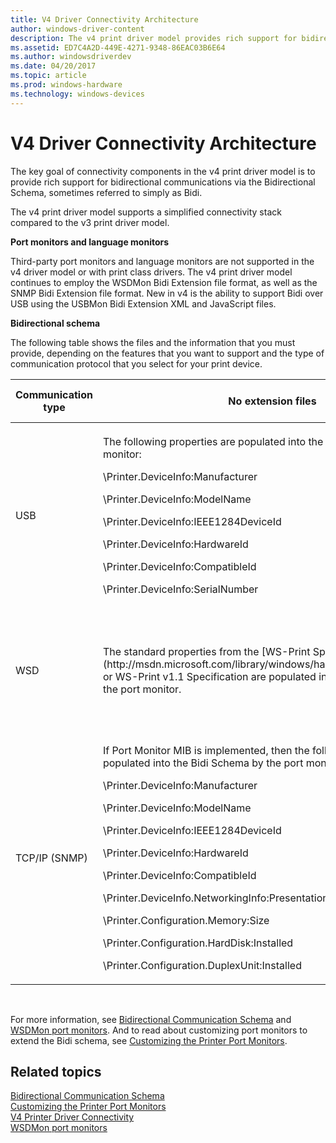 ```yaml
---
title: V4 Driver Connectivity Architecture
author: windows-driver-content
description: The v4 print driver model provides rich support for bidirectional communications via the Bidirectional Schema, referred to simply as Bidi.
ms.assetid: ED7C4A2D-449E-4271-9348-86EAC03B6E64
ms.author: windowsdriverdev
ms.date: 04/20/2017
ms.topic: article
ms.prod: windows-hardware
ms.technology: windows-devices
---
```


# V4 Driver Connectivity Architecture


The key goal of connectivity components in the v4 print driver model is to provide rich support for bidirectional communications via the Bidirectional Schema, sometimes referred to simply as Bidi.

The v4 print driver model supports a simplified connectivity stack compared to the v3 print driver model.

**Port monitors and language monitors**

Third-party port monitors and language monitors are not supported in the v4 driver model or with print class drivers. The v4 print driver model continues to employ the WSDMon Bidi Extension file format, as well as the SNMP Bidi Extension file format. New in v4 is the ability to support Bidi over USB using the USBMon Bidi Extension XML and JavaScript files.

**Bidirectional schema**

The following table shows the files and the information that you must provide, depending on the features that you want to support and the type of communication protocol that you select for your print device.

<table>
<colgroup>
<col width="25%" />
<col width="25%" />
<col width="25%" />
<col width="25%" />
</colgroup>
<thead>
<tr class="header">
<th>Communication type</th>
<th>No extension files</th>
<th>Bidi extension files</th>
<th>Enhanced auto configuration</th>
</tr>
</thead>
<tbody>
<tr class="odd">
<td>USB</td>
<td><p>The following properties are populated into the Bidi Schema by the port monitor:</p>
<p>\Printer.DeviceInfo:Manufacturer</p>
<p>\Printer.DeviceInfo:ModelName</p>
<p>\Printer.DeviceInfo:IEEE1284DeviceId</p>
<p>\Printer.DeviceInfo:HardwareId</p>
<p>\Printer.DeviceInfo:CompatibleId</p>
<p>\Printer.DeviceInfo:SerialNumber</p></td>
<td><p>You must provide the following files:</p>
- XML Bidi extension file
- JavaScript Bidi extension file</td>
<td>Print device must support this feature and you must provide Bidi extension files.</td>
</tr>
<tr class="even">
<td>WSD</td>
<td>The standard properties from the [WS-Print Specification](http://msdn.microsoft.com/library/windows/hardware/gg463146.aspx) or WS-Print v1.1 Specification are populated into the Bidi Schema by the port monitor.</td>
<td><p>You must provide the following file:</p>
XML Bidi extension file</td>
<td>Print device must support the WS-Print v1.1 protocol.</td>
</tr>
<tr class="odd">
<td>TCP/IP (SNMP)</td>
<td><p>If Port Monitor MIB is implemented, then the following properties are populated into the Bidi Schema by the port monitor:</p>
<p>\Printer.DeviceInfo:Manufacturer</p>
<p>\Printer.DeviceInfo:ModelName</p>
<p>\Printer.DeviceInfo:IEEE1284DeviceId</p>
<p>\Printer.DeviceInfo:HardwareId</p>
<p>\Printer.DeviceInfo:CompatibleId</p>
<p>\Printer.DeviceInfo.NetworkingInfo:PresentationUrl</p>
<p>\Printer.Configuration.Memory:Size</p>
<p>\Printer.Configuration.HardDisk:Installed</p>
<p>\Printer.Configuration.DuplexUnit:Installed</p></td>
<td><p>You must provide the following file:</p>
XML Bidi extension file</td>
<td>Print device must support this feature and you must provide Bidi extension files.</td>
</tr>
</tbody>
</table>

 

For more information, see [Bidirectional Communication Schema](http://msdn.microsoft.com/library/windows/hardware/ff545169.aspx) and [WSDMon port monitors](wsdmon-port-monitor.md). And to read about customizing port monitors to extend the Bidi schema, see [Customizing the Printer Port Monitors](http://msdn.microsoft.com/library/windows/hardware/ff547327.aspx).

## Related topics
[Bidirectional Communication Schema](http://msdn.microsoft.com/library/windows/hardware/ff545169.aspx)  
[Customizing the Printer Port Monitors](http://msdn.microsoft.com/library/windows/hardware/ff547327.aspx)  
[V4 Printer Driver Connectivity](v4-printer-driver-connectivity.md)  
[WSDMon port monitors](wsdmon-port-monitor.md)  



